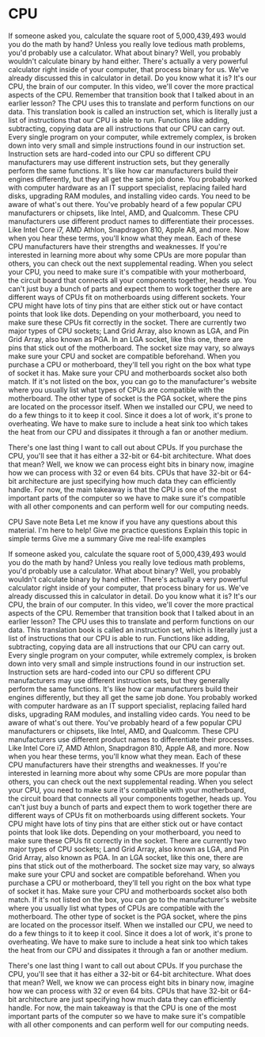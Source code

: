 # CPU

If someone asked you, calculate the square root of 5,000,439,493 would you do the math by hand? Unless you really love tedious math problems, you'd probably use a calculator. What about binary? Well, you probably wouldn't calculate binary by hand either. There's actually a very powerful calculator right inside of your computer, that process binary for us. We've already discussed this in calculator in detail. Do you know what it is? It's our CPU, the brain of our computer. In this video, we'll cover the more practical aspects of the CPU. Remember that transition book that I talked about in an earlier lesson? The CPU uses this to translate and perform functions on our data. This translation book is called an instruction set, which is literally just a list of instructions that our CPU is able to run. Functions like adding, subtracting, copying data are all instructions that our CPU can carry out. Every single program on your computer, while extremely complex, is broken down into very small and simple instructions found in our instruction set. Instruction sets are hard-coded into our CPU so different CPU manufacturers may use different instruction sets, but they generally perform the same functions. It's like how car manufacturers build their engines differently, but they all get the same job done. You probably worked with computer hardware as an IT support specialist, replacing failed hard disks, upgrading RAM modules, and installing video cards. You need to be aware of what's out there. You've probably heard of a few popular CPU manufacturers or chipsets, like Intel, AMD, and Qualcomm. These CPU manufacturers use different product names to differentiate their processes. Like Intel Core i7, AMD Athlon, Snapdragon 810, Apple A8, and more. Now when you hear these terms, you'll know what they mean. Each of these CPU manufacturers have their strengths and weaknesses. If you're interested in learning more about why some CPUs are more popular than others, you can check out the next supplemental reading. When you select your CPU, you need to make sure it's compatible with your motherboard, the circuit board that connects all your components together, heads up. You can't just buy a bunch of parts and expect them to work together there are different ways of CPUs fit on motherboards using different sockets. Your CPU might have lots of tiny pins that are either stick out or have contact points that look like dots. Depending on your motherboard, you need to make sure these CPUs fit correctly in the socket. There are currently two major types of CPU sockets; Land Grid Array, also known as LGA, and Pin Grid Array, also known as PGA. In an LGA socket, like this one, there are pins that stick out of the motherboard. The socket size may vary, so always make sure your CPU and socket are compatible beforehand. When you purchase a CPU or motherboard, they'll tell you right on the box what type of socket it has. Make sure your CPU and motherboards socket also both match. If it's not listed on the box, you can go to the manufacturer's website where you usually list what types of CPUs are compatible with the motherboard. The other type of socket is the PGA socket, where the pins are located on the processor itself. When we installed our CPU, we need to do a few things to it to keep it cool. Since it does a lot of work, it's prone to overheating. We have to make sure to include a heat sink too which takes the heat from our CPU and dissipates it through a fan or another medium.

There's one last thing I want to call out about CPUs. If you purchase the CPU, you'll see that it has either a 32-bit or 64-bit architecture. What does that mean? Well, we know we can process eight bits in binary now, imagine how we can process with 32 or even 64 bits. CPUs that have 32-bit or 64-bit architecture are just specifying how much data they can efficiently handle. For now, the main takeaway is that the CPU is one of the most important parts of the computer so we have to make sure it's compatible with all other components and can perform well for our computing needs.

CPU Save note Beta Let me know if you have any questions about this material. I'm here to help! Give me practice questions Explain this topic in simple terms Give me a summary Give me real-life examples 

If someone asked you, calculate the square root of 5,000,439,493 would you do the math by hand? Unless you really love tedious math problems, you'd probably use a calculator. What about binary? Well, you probably wouldn't calculate binary by hand either. There's actually a very powerful calculator right inside of your computer, that process binary for us. We've already discussed this in calculator in detail. Do you know what it is? It's our CPU, the brain of our computer. In this video, we'll cover the more practical aspects of the CPU. Remember that transition book that I talked about in an earlier lesson? The CPU uses this to translate and perform functions on our data. This translation book is called an instruction set, which is literally just a list of instructions that our CPU is able to run. Functions like adding, subtracting, copying data are all instructions that our CPU can carry out. Every single program on your computer, while extremely complex, is broken down into very small and simple instructions found in our instruction set. Instruction sets are hard-coded into our CPU so different CPU manufacturers may use different instruction sets, but they generally perform the same functions. It's like how car manufacturers build their engines differently, but they all get the same job done. You probably worked with computer hardware as an IT support specialist, replacing failed hard disks, upgrading RAM modules, and installing video cards. You need to be aware of what's out there. You've probably heard of a few popular CPU manufacturers or chipsets, like Intel, AMD, and Qualcomm. These CPU manufacturers use different product names to differentiate their processes. Like Intel Core i7, AMD Athlon, Snapdragon 810, Apple A8, and more. Now when you hear these terms, you'll know what they mean. Each of these CPU manufacturers have their strengths and weaknesses. If you're interested in learning more about why some CPUs are more popular than others, you can check out the next supplemental reading. When you select your CPU, you need to make sure it's compatible with your motherboard, the circuit board that connects all your components together, heads up. You can't just buy a bunch of parts and expect them to work together there are different ways of CPUs fit on motherboards using different sockets. Your CPU might have lots of tiny pins that are either stick out or have contact points that look like dots. Depending on your motherboard, you need to make sure these CPUs fit correctly in the socket. There are currently two major types of CPU sockets; Land Grid Array, also known as LGA, and Pin Grid Array, also known as PGA. In an LGA socket, like this one, there are pins that stick out of the motherboard. The socket size may vary, so always make sure your CPU and socket are compatible beforehand. When you purchase a CPU or motherboard, they'll tell you right on the box what type of socket it has. Make sure your CPU and motherboards socket also both match. If it's not listed on the box, you can go to the manufacturer's website where you usually list what types of CPUs are compatible with the motherboard. The other type of socket is the PGA socket, where the pins are located on the processor itself. When we installed our CPU, we need to do a few things to it to keep it cool. Since it does a lot of work, it's prone to overheating. We have to make sure to include a heat sink too which takes the heat from our CPU and dissipates it through a fan or another medium.

There's one last thing I want to call out about CPUs. If you purchase the CPU, you'll see that it has either a 32-bit or 64-bit architecture. What does that mean? Well, we know we can process eight bits in binary now, imagine how we can process with 32 or even 64 bits. CPUs that have 32-bit or 64-bit architecture are just specifying how much data they can efficiently handle. For now, the main takeaway is that the CPU is one of the most important parts of the computer so we have to make sure it's compatible with all other components and can perform well for our computing needs.
